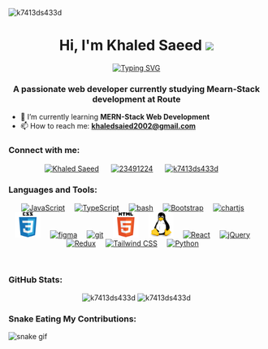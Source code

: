 <p align="left">
  <img src="https://komarev.com/ghpvc/?username=k7413ds433d&label=Profile%20views&color=0e75b6&style=flat" alt="k7413ds433d" />
</p>

<h1 align="center">
 Hi, I'm Khaled Saeed
  <img src="https://media.giphy.com/media/hvRJCLFzcasrR4ia7z/giphy.gif" width="28">
</h1>

<!-- Typing SVG by DenverCoder1 - https://github.com/DenverCoder1/readme-typing-svg -->
<p align="center">
<a href="https://git.io/typing-svg"><img src="https://readme-typing-svg.demolab.com?font=Fira+Code&pause=1000&center=true&width=600&lines=Front-End+Developer;Crafting+code+from+ideas%2C+script+by+script.;The+power+of+imagination+makes+us+infinite." alt="Typing SVG" /></a>
</p>

<h3 align="center">A passionate web developer currently studying Mearn-Stack development at Route</h3>

- 🌱 I’m currently learning **MERN-Stack Web Development**
- 📫 How to reach me: **khaledsaied2002@gmail.com**

<h3 align="left">Connect with me:</h3>
<p align="center">
  <a href="https://www.linkedin.com/in/k7413ds433d/" target="_blank"><img style="padding-right:20px;" align="center" src="https://icon.icepanel.io/Technology/svg/LinkedIn.svg" alt="Khaled Saeed" height="50" width="40" /></a>
  <a href="https://stackoverflow.com/users/23491224" target="_blank"><img style="padding-right:20px;" align="center" src="https://raw.githubusercontent.com/rahuldkjain/github-profile-readme-generator/master/src/images/icons/Social/stack-overflow.svg" alt="23491224" height="30" width="40" /></a>
  <a href="https://codeforces.com/profile/k7413ds433d" target="_blank"><img style="padding-right:20px;" align="center" src="https://raw.githubusercontent.com/rahuldkjain/github-profile-readme-generator/master/src/images/icons/Social/codeforces.svg" alt="k7413ds433d" height="30" width="40" /></a>
</p>

<h3 align="left">Languages and Tools:</h3>
<p align="center">
  <a href="https://www.w3schools.com/js/" target="_blank" rel="noreferrer" ><img style="margin-right:15px;" alt="JavaScript" width="60" height="60"  src="https://raw.githubusercontent.com/HighAmbition211/HighAmbition211/auxiliary/languages/javascript.svg"/></a>
  <a href="https://www.typescriptlang.org/" target="_blank" rel="noreferrer" ><img style="margin-right:15px;" alt="TypeScript" width="60" height="60"  src="https://raw.githubusercontent.com/HighAmbition211/HighAmbition211/auxiliary/languages/typescript.svg" /></a>
  <a href="https://www.gnu.org/software/bash/" target="_blank" rel="noreferrer" ><img style="margin-right:15px;" src="https://static-00.iconduck.com/assets.00/bash-icon-448x512-t4tppxv4.png" alt="bash" width="40" height="40" /></a>
  <a href="https://getbootstrap.com/" target="_blank" rel="noreferrer" ><img style="margin-right:15px;" alt="Bootstrap" width="50" height="50" src="https://raw.githubusercontent.com/HighAmbition211/HighAmbition211/auxiliary/frameworks/bootstrap.gif" /></a>
  <a href="https://www.chartjs.org" target="_blank" rel="noreferrer" ><img style="margin-right:15px;" src="https://www.chartjs.org/media/logo-title.svg" alt="chartjs" width="50" height="50" /></a>
  <a href="https://www.w3schools.com/css/" target="_blank" rel="noreferrer" ><img style="margin-right:15px;" src="https://raw.githubusercontent.com/devicons/devicon/master/icons/css3/css3-original-wordmark.svg" alt="css3" width="50" height="50" /></a>
  <a href="https://www.figma.com/" target="_blank" rel="noreferrer" ><img style="margin-right:15px;" src="https://www.vectorlogo.zone/logos/figma/figma-icon.svg" alt="figma" width="40" height="40" /></a>
  <a href="https://git-scm.com/" target="_blank" rel="noreferrer" ><img style="margin-right:15px;" src="https://www.vectorlogo.zone/logos/git-scm/git-scm-icon.svg" alt="git" width="40" height="40" /></a>
  <a href="https://www.w3.org/html/" target="_blank" rel="noreferrer" ><img style="margin-right:15px;" src="https://raw.githubusercontent.com/devicons/devicon/master/icons/html5/html5-original-wordmark.svg" alt="html5" width="50" height="50" /></a>
  <a href="https://www.linux.org/" target="_blank" rel="noreferrer" ><img style="margin-right:15px;" src="https://raw.githubusercontent.com/devicons/devicon/master/icons/linux/linux-original.svg" alt="linux" width="50" height="50" /></a>
  <a href="https://react.dev/" target="_blank" rel="noreferrer" ><img style="margin-right:15px;"  alt="React" width="50" height="50" src="https://raw.githubusercontent.com/HighAmbition211/HighAmbition211/auxiliary/libraries/react.svg" /></a>
  <a href="https://jquery.com/" target="_blank" rel="noreferrer" ><img style="margin-right:15px;"  alt="jQuery" width="50" height="50" src="https://raw.githubusercontent.com/HighAmbition211/HighAmbition211/auxiliary/libraries/jquery.svg" /></a>
  <a href="https://redux.js.org/" target="_blank" rel="noreferrer" ><img style="margin-right:15px;"  alt="Redux" width="50" height="50" src="https://raw.githubusercontent.com/HighAmbition211/HighAmbition211/auxiliary/libraries/redux.svg" /></a>
  <a href="https://tailwindcss.com/" target="_blank" rel="noreferrer" ><img style="margin-right:15px;"  alt="Tailwind CSS" width="50" height="50" src="https://raw.githubusercontent.com/HighAmbition211/HighAmbition211/auxiliary/frameworks/tailwindcss.svg" /></a>
  <a href="https://www.python.org/" target="_blank" rel="noreferrer" ><img style="margin-right:15px;"  alt="Python" width="50" height="50" src="https://raw.githubusercontent.com/HighAmbition211/HighAmbition211/auxiliary/languages/python.svg" /></a>
</p><br>

<h3 align="left">GitHub Stats:</h3>
<p align="center">
  <img src="https://github-readme-stats.vercel.app/api?username=K7413dS433d&show_icons=true&locale=en" alt="k7413ds433d"   height="150" />
  <img  src="https://github-readme-streak-stats.herokuapp.com/?user=K7413dS433d&" alt="k7413ds433d"   height="149" />
</p>

<h3 align="left">Snake Eating My Contributions:</h3>

![snake gif](https://github.com/K7413dS433d/K7413dS433d/blob/output/github-contribution-grid-snake-dark.svg)
